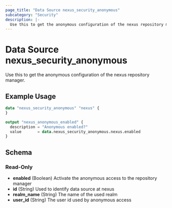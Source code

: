 ```yaml
---
page_title: "Data Source nexus_security_anonymous"
subcategory: "Security"
description: |-
  Use this to get the anonymous configuration of the nexus repository manager.
---
```

# Data Source nexus_security_anonymous
Use this to get the anonymous configuration of the nexus repository manager.
## Example Usage
```terraform
data "nexus_security_anonymous" "nexus" {
}

output "nexus_anonymous_enabled" {
  description = "Anonymous enabled?"
  value       = data.nexus_security_anonymous.nexus.enabled
}
```
<!-- schema generated by tfplugindocs -->
## Schema

### Read-Only

- **enabled** (Boolean) Activate the anonymous access to the repository manager
- **id** (String) Used to identify data source at nexus
- **realm_name** (String) The name of the used realm
- **user_id** (String) The user id used by anonymous access


